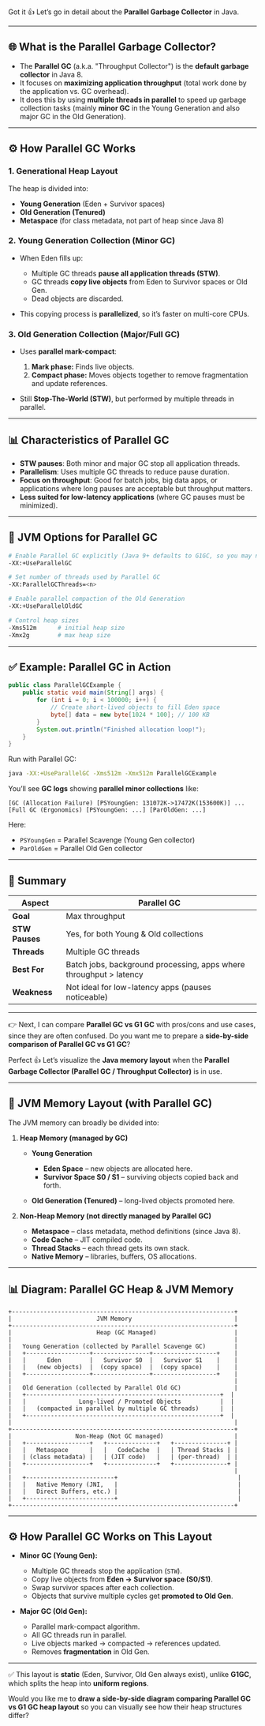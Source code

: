 Got it 👍 Let’s go in detail about the **Parallel Garbage Collector** in Java.

---

## 🌐 What is the Parallel Garbage Collector?

* The **Parallel GC** (a.k.a. "Throughput Collector") is the **default garbage collector** in Java 8.
* It focuses on **maximizing application throughput** (total work done by the application vs. GC overhead).
* It does this by using **multiple threads in parallel** to speed up garbage collection tasks (mainly **minor GC** in the Young Generation and also major GC in the Old Generation).

---

## ⚙️ How Parallel GC Works

### 1. **Generational Heap Layout**

The heap is divided into:

* **Young Generation** (Eden + Survivor spaces)
* **Old Generation (Tenured)**
* **Metaspace** (for class metadata, not part of heap since Java 8)

### 2. **Young Generation Collection (Minor GC)**

* When Eden fills up:

  * Multiple GC threads **pause all application threads (STW)**.
  * GC threads **copy live objects** from Eden to Survivor spaces or Old Gen.
  * Dead objects are discarded.
* This copying process is **parallelized**, so it’s faster on multi-core CPUs.

### 3. **Old Generation Collection (Major/Full GC)**

* Uses **parallel mark-compact**:

  1. **Mark phase:** Finds live objects.
  2. **Compact phase:** Moves objects together to remove fragmentation and update references.
* Still **Stop-The-World (STW)**, but performed by multiple threads in parallel.

---

## 📊 Characteristics of Parallel GC

* **STW pauses**: Both minor and major GC stop all application threads.
* **Parallelism**: Uses multiple GC threads to reduce pause duration.
* **Focus on throughput**: Good for batch jobs, big data apps, or applications where long pauses are acceptable but throughput matters.
* **Less suited for low-latency applications** (where GC pauses must be minimized).

---

## 🔧 JVM Options for Parallel GC

```bash
# Enable Parallel GC explicitly (Java 9+ defaults to G1GC, so you may need this)
-XX:+UseParallelGC

# Set number of threads used by Parallel GC
-XX:ParallelGCThreads=<n>

# Enable parallel compaction of the Old Generation
-XX:+UseParallelOldGC

# Control heap sizes
-Xms512m      # initial heap size
-Xmx2g        # max heap size
```

---

## ✅ Example: Parallel GC in Action

```java
public class ParallelGCExample {
    public static void main(String[] args) {
        for (int i = 0; i < 100000; i++) {
            // Create short-lived objects to fill Eden space
            byte[] data = new byte[1024 * 100]; // 100 KB
        }
        System.out.println("Finished allocation loop!");
    }
}
```

Run with Parallel GC:

```bash
java -XX:+UseParallelGC -Xms512m -Xmx512m ParallelGCExample
```

You’ll see **GC logs** showing **parallel minor collections** like:

```
[GC (Allocation Failure) [PSYoungGen: 131072K->17472K(153600K)] ...
[Full GC (Ergonomics) [PSYoungGen: ...] [ParOldGen: ...]
```

Here:

* `PSYoungGen` = Parallel Scavenge (Young Gen collector)
* `ParOldGen` = Parallel Old Gen collector

---

## 📌 Summary

| Aspect         | Parallel GC                                                        |
| -------------- | ------------------------------------------------------------------ |
| **Goal**       | Max throughput                                                     |
| **STW Pauses** | Yes, for both Young & Old collections                              |
| **Threads**    | Multiple GC threads                                                |
| **Best For**   | Batch jobs, background processing, apps where throughput > latency |
| **Weakness**   | Not ideal for low-latency apps (pauses noticeable)                 |

---

👉 Next, I can compare **Parallel GC vs G1 GC** with pros/cons and use cases, since they are often confused.
Do you want me to prepare a **side-by-side comparison of Parallel GC vs G1 GC**?


Perfect 👍 Let’s visualize the **Java memory layout** when the **Parallel Garbage Collector (Parallel GC / Throughput Collector)** is in use.

---

## 🧠 JVM Memory Layout (with Parallel GC)

The JVM memory can broadly be divided into:

1. **Heap Memory (managed by GC)**

   * **Young Generation**

     * **Eden Space** – new objects are allocated here.
     * **Survivor Space S0 / S1** – surviving objects copied back and forth.
   * **Old Generation (Tenured)** – long-lived objects promoted here.
2. **Non-Heap Memory (not directly managed by Parallel GC)**

   * **Metaspace** – class metadata, method definitions (since Java 8).
   * **Code Cache** – JIT compiled code.
   * **Thread Stacks** – each thread gets its own stack.
   * **Native Memory** – libraries, buffers, OS allocations.

---

## 📊 Diagram: Parallel GC Heap & JVM Memory

```
+---------------------------------------------------------------+
|                        JVM Memory                             |
+---------------------------------------------------------------+
|                        Heap (GC Managed)                      |
|                                                               |
|   Young Generation (collected by Parallel Scavenge GC)        |
|   +------------------+----------------+------------------+    |
|   |      Eden        |   Survivor S0  |   Survivor S1    |    |
|   |   (new objects)  |  (copy space)  |  (copy space)    |    |
|   +------------------+----------------+------------------+    |
|                                                               |
|   Old Generation (collected by Parallel Old GC)               |
|   +-------------------------------------------------------+  |
|   |               Long-lived / Promoted Objects           |  |
|   |   (compacted in parallel by multiple GC threads)      |  |
|   +-------------------------------------------------------+  |
|                                                               |
+---------------------------------------------------------------+
|                  Non-Heap (Not GC managed)                    |
|   +------------------+   +--------------+   +---------------+ |
|   |   Metaspace      |   |   CodeCache  |   | Thread Stacks | |
|   | (class metadata) |   | (JIT code)   |   | (per-thread)  | |
|   +------------------+   +--------------+   +---------------+ |
|                                                               |
|   +-------------------------+                                  |
|   |   Native Memory (JNI,   |                                  |
|   |   Direct Buffers, etc.) |                                  |
|   +-------------------------+                                  |
+---------------------------------------------------------------+
```

---

## ⚙️ How Parallel GC Works on This Layout

* **Minor GC (Young Gen):**

  * Multiple GC threads stop the application (`STW`).
  * Copy live objects from **Eden → Survivor space (S0/S1)**.
  * Swap survivor spaces after each collection.
  * Objects that survive multiple cycles get **promoted to Old Gen**.

* **Major GC (Old Gen):**

  * Parallel mark-compact algorithm.
  * All GC threads run in parallel.
  * Live objects marked → compacted → references updated.
  * Removes **fragmentation** in Old Gen.

---

✅ This layout is **static** (Eden, Survivor, Old Gen always exist), unlike **G1GC**, which splits the heap into **uniform regions**.

Would you like me to **draw a side-by-side diagram comparing Parallel GC vs G1 GC heap layout** so you can visually see how their heap structures differ?
